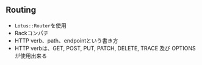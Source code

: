 
## Routing

* `Lotus::Router`を使用
* Rackコンパチ
* HTTP verb、path、endpointという書き方
 * HTTP verbは、GET, POST, PUT, PATCH, DELETE, TRACE 及び OPTIONSが使用出来る

